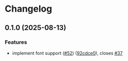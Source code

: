 # Changelog

## 0.1.0 (2025-08-13)


### Features

* implement font support ([#52](https://github.com/pediferrous/pediferrous/issues/52)) ([92cdce0](https://github.com/pediferrous/pediferrous/commit/92cdce0589be53378db1ff24296a603ceb2a3490)), closes [#37](https://github.com/pediferrous/pediferrous/issues/37)

